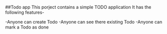 ##Todo app
 This porject contains a simple TODO application
 It has the following features-


 -Anyone can create Todo
 -Anyone can see there existing Todo
 -Anyone can mark a Todo as done